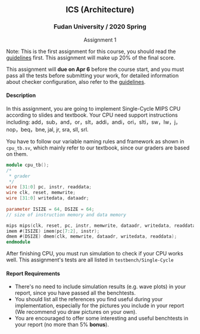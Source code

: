 ## <center>ICS (Architecture)</center>

### <center>Fudan University / 2020 Spring</center>

<center>Assignment 1</center>

Note: This is the first assignment for this course, you should read the [guidelines](https://github.com/SunflowerAries/ICS-Spring20-Fudan/blob/master/Arch/README.md) first. This assignment will make up 20% of the final score.

This assignment will **due on Apr 6** before the course start, and you must pass all the tests before submitting your work, for detailed information about checker configuration, also refer to the [guidelines](https://github.com/SunflowerAries/ICS-Spring20-Fudan/blob/master/Arch/README.md).

#### Description

In this assignment, you are going to implement Single-Cycle MIPS CPU according to slides and textbook. Your CPU need support instructions including: add，sub，and，or，slt，addi，andi，ori，slti，sw，lw，j，nop，beq，bne, jal, jr, sra, sll, srl.

You have to follow our variable naming rules and framework as shown in `cpu_tb.sv`, which mainly refer to our textbook, since our graders are based on them.

```verilog
module cpu_tb();
/*
 * grader
 */
wire [31:0] pc, instr, readdata;
wire clk, reset, memwrite;
wire [31:0] writedata, dataadr;
    
parameter ISIZE = 64, DSIZE = 64;
// size of instruction memory and data memory

mips mips(clk, reset, pc, instr, memwrite, dataadr, writedata, readdata);
imem #(ISIZE) imem(pc[7:2], instr);
dmem #(DSIZE) dmem(clk, memwrite, dataadr, writedata, readdata);
endmodule
```

After finishing CPU, you must run simulation to check if your CPU works well. This assignment's tests are all listed in `testbench/Single-Cycle`

#### Report Requirements

- There's no need to include simulation results (e.g. wave plots) in your report, since you have passed all the benchtests.
- You should list all the references you find useful during your implementation, especially for the pictures you include in your report (We recommend you draw pictures on your own).
- You are encouraged to offer some interesting and useful benchtests in your report (no more than 5% **bonus**).
